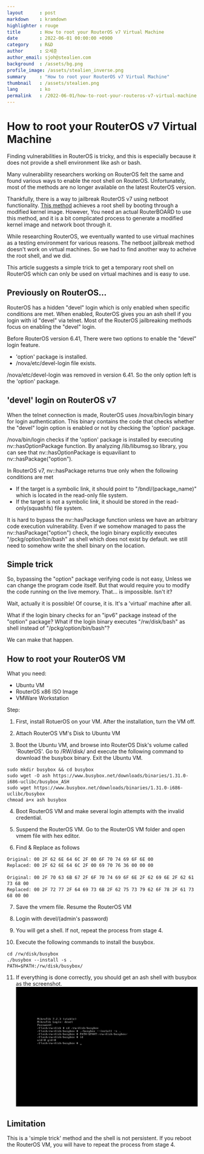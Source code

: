 ```yaml
---
layout		: post
markdown	: kramdown
highlighter	: rouge
title		: How to root your RouterOS v7 Virtual Machine
date		: 2022-06-01 00:00:00 +0900
category	: R&D
author		: 오세준
author_email: sjoh@stealien.com
background	: /assets/bg.png
profile_image: /assets/stealien_inverse.png
summary		: "How to root your RouterOS v7 Virtual Machine"
thumbnail	: /assets/stealien.png
lang        : ko
permalink   : /2022-06-01/how-to-root-your-routeros-v7-virtual-machine
---
```


# How to root your RouterOS v7 Virtual Machine

Finding vulnerabilities in RouterOS is tricky, and this is especially because it does not provide a shell environment like ash or bash.

Many vulnerability researchers working on RouterOS felt the same and found various ways to enable the root shell on RouterOS. Unfortunately, most of the methods are no longer available on the latest RouterOS version.

Thankfully, there is a way to jailbreak RouterOS v7 using netboot functionality. [This method](https://github.com/adron-s/mtik_initrd_hacks/issues) achieves a root shell by booting through a modified kernel image. However, You need an actual RouterBOARD to use this method, and it is a bit complicated process to generate a modified kernel image and network boot through it.

While researching RouterOS, we eventually wanted to use virtual machines as a testing environment for various reasons. The netboot jailbreak method doesn't work on virtual machines. So we had to find another way to acheive the root shell, and we did.

This article suggests a simple trick to get a temporary root shell on RouterOS which can only be used on virtual machines and is easy to use.

## Previously on RouterOS...

RouterOS has a hidden "devel" login which is only enabled when specific conditions are met. When enabled, RouterOS gives you an ash shell if you login with id "devel" via telnet. Most of the RouterOS jailbreaking methods focus on enabling the "devel" login.

Before RouterOS version 6.41, There were two options to enable the "devel" login feature.
- 'option' package is installed.
- /nova/etc/devel-login file exists.

/nova/etc/devel-login was removed in version 6.41. So the only option left is the 'option' package.

## 'devel' login on RouterOS v7

When the telnet connection is made, RouterOS uses /nova/bin/login binary for login authentication. This binary contains the code that checks whether the "devel" login option is enabled or not by checking the 'option' package.

/nova/bin/login checks if the 'option' package is installed by executing nv::hasOptionPackage function. By analyzing /lib/libumsg.so library, you can see that nv::hasOptionPackage is equaviliant to nv::hasPackage("option").

In RouterOS v7, nv::hasPackage returns true only when the following conditions are met
- If the target is a symbolic link, it should point to "/bndl/(package_name)" which is located in the read-only file system.
- If the target is not a symbolic link, it should be stored in the read-only(squashfs) file system.

It is hard to bypass the nv::hasPackage function unless we have an arbitrary code execution vulnerability. Even if we somehow managed to pass the nv::hasPackage("option") check, the login binary explicitly executes "/pckg/option/bin/bash" as shell which does not exist by default. we still need to somehow write the shell binary on the location.

## Simple trick

So, bypassing the "option" package verifying code is not easy, Unless we can change the program code itself. But that would require you to modify the code running on the live memory. That... is impossible. Isn't it?

Wait, actually it is possible! Of course, it is. It's a 'virtual' machine after all.

What if the login binary checks for an "ipv6" package instead of the "option" package? What if the login binary executes "/rw/disk/bash" as shell instead of "/pckg/option/bin/bash"?

We can make that happen.

## How to root your RouterOS VM

What you need:
- Ubuntu VM
- RouterOS x86 ISO Image
- VMWare Workstation


Step:
1. First, install RotuerOS on your VM. After the installation, turn the VM off.

2. Attach RouterOS VM's Disk to Ubuntu VM

3. Boot the Ubuntu VM, and browse into RouterOS Disk's volume called 'RouterOS'. Go to /RW/disk/ and execute the following command to download the busybox binary. Exit the Ubuntu VM.
````
sudo mkdir busybox && cd busybox
sudo wget -O ash https://www.busybox.net/downloads/binaries/1.31.0-i686-uclibc/busybox_ASH
sudo wget https://www.busybox.net/downloads/binaries/1.31.0-i686-uclibc/busybox
chmoad a+x ash busybox
````

4. Boot RouterOS VM and make several login attempts with the invalid credential.

5. Suspend the RouterOS VM. Go to the RouterOS VM folder and open vmem file with hex editor.

6. Find & Replace as follows
````
Original: 00 2F 62 6E 64 6C 2F 00 6F 70 74 69 6F 6E 00
Replaced: 00 2F 62 6E 64 6C 2F 00 69 70 76 36 00 00 00

Original: 00 2F 70 63 6B 67 2F 6F 70 74 69 6F 6E 2F 62 69 6E 2F 62 61 73 68 00
Replaced: 00 2F 72 77 2F 64 69 73 6B 2F 62 75 73 79 62 6F 78 2F 61 73 68 00 00
````

7. Save the vmem file. Resume the RouterOS VM

8. Login with devel/(admin's password)

9. You will get a shell. If not, repeat the process from stage 4.

10. Execute the following commands to install the busybox.
````
cd /rw/disk/busybox
./busybox --install -s .
PATH=$PATH:/rw/disk/busybox/
````

11. If everything is done correctly, you should get an ash shell with busybox as the screenshot.
![picture 4](/assets/2022-06-01-how-to-root-routeros/6d99def97b5f4aa312ca4519056a67ffb624cd4059f38c21bd7f9a08b82c530b.png)



## Limitation

This is a 'simple trick' method and the shell is not persistent. If you reboot the RouterOS VM, you will have to repeat the process from stage 4.